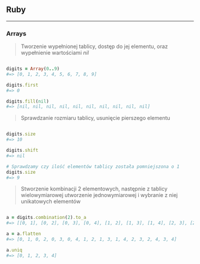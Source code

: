 ## Ruby
---

### Arrays

>Tworzenie wypełnionej tablicy, dostęp do jej elementu, oraz wypełnienie wartościami *nil*

```ruby

digits = Array(0..9)
#=> [0, 1, 2, 3, 4, 5, 6, 7, 8, 9]

digits.first
#=> 0

digits.fill(nil)
#=> [nil, nil, nil, nil, nil, nil, nil, nil, nil, nil]

```

>Sprawdzanie rozmiaru tablicy, usunięcie pierszego elementu

```ruby

digits.size
#=> 10

digits.shift
#=> nil

# Sprawdzamy czy ilość elementów tablicy została pomniejszona o 1
digits.size
#=> 9
```

>Stworzenie kombinacji 2 elementowych, następnie z tablicy wielowymiarowej utworzenie jednowymiarowej i wybranie z niej unikatowych elementów

```ruby

a = digits.combination(2).to_a
#=> [[0, 1], [0, 2], [0, 3], [0, 4], [1, 2], [1, 3], [1, 4], [2, 3], [2, 4], [3, 4]]

a = a.flatten
#=> [0, 1, 0, 2, 0, 3, 0, 4, 1, 2, 1, 3, 1, 4, 2, 3, 2, 4, 3, 4]

a.uniq
#=> [0, 1, 2, 3, 4]

```
